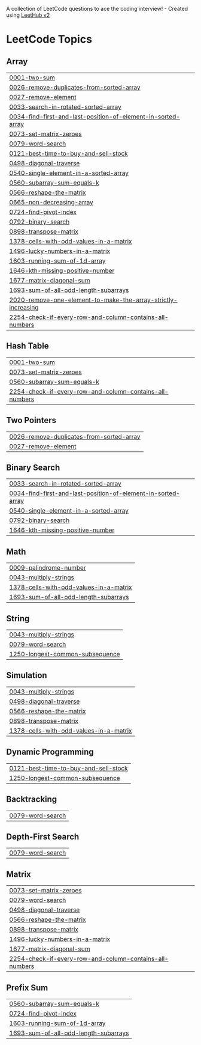 A collection of LeetCode questions to ace the coding interview! - Created using [LeetHub v2](https://github.com/arunbhardwaj/LeetHub-2.0)
<!---LeetCode Topics Start-->
# LeetCode Topics
## Array
|  |
| ------- |
| [0001-two-sum](https://github.com/suggalalohith/leetcode/tree/master/0001-two-sum) |
| [0026-remove-duplicates-from-sorted-array](https://github.com/suggalalohith/leetcode/tree/master/0026-remove-duplicates-from-sorted-array) |
| [0027-remove-element](https://github.com/suggalalohith/leetcode/tree/master/0027-remove-element) |
| [0033-search-in-rotated-sorted-array](https://github.com/suggalalohith/leetcode/tree/master/0033-search-in-rotated-sorted-array) |
| [0034-find-first-and-last-position-of-element-in-sorted-array](https://github.com/suggalalohith/leetcode/tree/master/0034-find-first-and-last-position-of-element-in-sorted-array) |
| [0073-set-matrix-zeroes](https://github.com/suggalalohith/leetcode/tree/master/0073-set-matrix-zeroes) |
| [0079-word-search](https://github.com/suggalalohith/leetcode/tree/master/0079-word-search) |
| [0121-best-time-to-buy-and-sell-stock](https://github.com/suggalalohith/leetcode/tree/master/0121-best-time-to-buy-and-sell-stock) |
| [0498-diagonal-traverse](https://github.com/suggalalohith/leetcode/tree/master/0498-diagonal-traverse) |
| [0540-single-element-in-a-sorted-array](https://github.com/suggalalohith/leetcode/tree/master/0540-single-element-in-a-sorted-array) |
| [0560-subarray-sum-equals-k](https://github.com/suggalalohith/leetcode/tree/master/0560-subarray-sum-equals-k) |
| [0566-reshape-the-matrix](https://github.com/suggalalohith/leetcode/tree/master/0566-reshape-the-matrix) |
| [0665-non-decreasing-array](https://github.com/suggalalohith/leetcode/tree/master/0665-non-decreasing-array) |
| [0724-find-pivot-index](https://github.com/suggalalohith/leetcode/tree/master/0724-find-pivot-index) |
| [0792-binary-search](https://github.com/suggalalohith/leetcode/tree/master/0792-binary-search) |
| [0898-transpose-matrix](https://github.com/suggalalohith/leetcode/tree/master/0898-transpose-matrix) |
| [1378-cells-with-odd-values-in-a-matrix](https://github.com/suggalalohith/leetcode/tree/master/1378-cells-with-odd-values-in-a-matrix) |
| [1496-lucky-numbers-in-a-matrix](https://github.com/suggalalohith/leetcode/tree/master/1496-lucky-numbers-in-a-matrix) |
| [1603-running-sum-of-1d-array](https://github.com/suggalalohith/leetcode/tree/master/1603-running-sum-of-1d-array) |
| [1646-kth-missing-positive-number](https://github.com/suggalalohith/leetcode/tree/master/1646-kth-missing-positive-number) |
| [1677-matrix-diagonal-sum](https://github.com/suggalalohith/leetcode/tree/master/1677-matrix-diagonal-sum) |
| [1693-sum-of-all-odd-length-subarrays](https://github.com/suggalalohith/leetcode/tree/master/1693-sum-of-all-odd-length-subarrays) |
| [2020-remove-one-element-to-make-the-array-strictly-increasing](https://github.com/suggalalohith/leetcode/tree/master/2020-remove-one-element-to-make-the-array-strictly-increasing) |
| [2254-check-if-every-row-and-column-contains-all-numbers](https://github.com/suggalalohith/leetcode/tree/master/2254-check-if-every-row-and-column-contains-all-numbers) |
## Hash Table
|  |
| ------- |
| [0001-two-sum](https://github.com/suggalalohith/leetcode/tree/master/0001-two-sum) |
| [0073-set-matrix-zeroes](https://github.com/suggalalohith/leetcode/tree/master/0073-set-matrix-zeroes) |
| [0560-subarray-sum-equals-k](https://github.com/suggalalohith/leetcode/tree/master/0560-subarray-sum-equals-k) |
| [2254-check-if-every-row-and-column-contains-all-numbers](https://github.com/suggalalohith/leetcode/tree/master/2254-check-if-every-row-and-column-contains-all-numbers) |
## Two Pointers
|  |
| ------- |
| [0026-remove-duplicates-from-sorted-array](https://github.com/suggalalohith/leetcode/tree/master/0026-remove-duplicates-from-sorted-array) |
| [0027-remove-element](https://github.com/suggalalohith/leetcode/tree/master/0027-remove-element) |
## Binary Search
|  |
| ------- |
| [0033-search-in-rotated-sorted-array](https://github.com/suggalalohith/leetcode/tree/master/0033-search-in-rotated-sorted-array) |
| [0034-find-first-and-last-position-of-element-in-sorted-array](https://github.com/suggalalohith/leetcode/tree/master/0034-find-first-and-last-position-of-element-in-sorted-array) |
| [0540-single-element-in-a-sorted-array](https://github.com/suggalalohith/leetcode/tree/master/0540-single-element-in-a-sorted-array) |
| [0792-binary-search](https://github.com/suggalalohith/leetcode/tree/master/0792-binary-search) |
| [1646-kth-missing-positive-number](https://github.com/suggalalohith/leetcode/tree/master/1646-kth-missing-positive-number) |
## Math
|  |
| ------- |
| [0009-palindrome-number](https://github.com/suggalalohith/leetcode/tree/master/0009-palindrome-number) |
| [0043-multiply-strings](https://github.com/suggalalohith/leetcode/tree/master/0043-multiply-strings) |
| [1378-cells-with-odd-values-in-a-matrix](https://github.com/suggalalohith/leetcode/tree/master/1378-cells-with-odd-values-in-a-matrix) |
| [1693-sum-of-all-odd-length-subarrays](https://github.com/suggalalohith/leetcode/tree/master/1693-sum-of-all-odd-length-subarrays) |
## String
|  |
| ------- |
| [0043-multiply-strings](https://github.com/suggalalohith/leetcode/tree/master/0043-multiply-strings) |
| [0079-word-search](https://github.com/suggalalohith/leetcode/tree/master/0079-word-search) |
| [1250-longest-common-subsequence](https://github.com/suggalalohith/leetcode/tree/master/1250-longest-common-subsequence) |
## Simulation
|  |
| ------- |
| [0043-multiply-strings](https://github.com/suggalalohith/leetcode/tree/master/0043-multiply-strings) |
| [0498-diagonal-traverse](https://github.com/suggalalohith/leetcode/tree/master/0498-diagonal-traverse) |
| [0566-reshape-the-matrix](https://github.com/suggalalohith/leetcode/tree/master/0566-reshape-the-matrix) |
| [0898-transpose-matrix](https://github.com/suggalalohith/leetcode/tree/master/0898-transpose-matrix) |
| [1378-cells-with-odd-values-in-a-matrix](https://github.com/suggalalohith/leetcode/tree/master/1378-cells-with-odd-values-in-a-matrix) |
## Dynamic Programming
|  |
| ------- |
| [0121-best-time-to-buy-and-sell-stock](https://github.com/suggalalohith/leetcode/tree/master/0121-best-time-to-buy-and-sell-stock) |
| [1250-longest-common-subsequence](https://github.com/suggalalohith/leetcode/tree/master/1250-longest-common-subsequence) |
## Backtracking
|  |
| ------- |
| [0079-word-search](https://github.com/suggalalohith/leetcode/tree/master/0079-word-search) |
## Depth-First Search
|  |
| ------- |
| [0079-word-search](https://github.com/suggalalohith/leetcode/tree/master/0079-word-search) |
## Matrix
|  |
| ------- |
| [0073-set-matrix-zeroes](https://github.com/suggalalohith/leetcode/tree/master/0073-set-matrix-zeroes) |
| [0079-word-search](https://github.com/suggalalohith/leetcode/tree/master/0079-word-search) |
| [0498-diagonal-traverse](https://github.com/suggalalohith/leetcode/tree/master/0498-diagonal-traverse) |
| [0566-reshape-the-matrix](https://github.com/suggalalohith/leetcode/tree/master/0566-reshape-the-matrix) |
| [0898-transpose-matrix](https://github.com/suggalalohith/leetcode/tree/master/0898-transpose-matrix) |
| [1496-lucky-numbers-in-a-matrix](https://github.com/suggalalohith/leetcode/tree/master/1496-lucky-numbers-in-a-matrix) |
| [1677-matrix-diagonal-sum](https://github.com/suggalalohith/leetcode/tree/master/1677-matrix-diagonal-sum) |
| [2254-check-if-every-row-and-column-contains-all-numbers](https://github.com/suggalalohith/leetcode/tree/master/2254-check-if-every-row-and-column-contains-all-numbers) |
## Prefix Sum
|  |
| ------- |
| [0560-subarray-sum-equals-k](https://github.com/suggalalohith/leetcode/tree/master/0560-subarray-sum-equals-k) |
| [0724-find-pivot-index](https://github.com/suggalalohith/leetcode/tree/master/0724-find-pivot-index) |
| [1603-running-sum-of-1d-array](https://github.com/suggalalohith/leetcode/tree/master/1603-running-sum-of-1d-array) |
| [1693-sum-of-all-odd-length-subarrays](https://github.com/suggalalohith/leetcode/tree/master/1693-sum-of-all-odd-length-subarrays) |
<!---LeetCode Topics End-->
